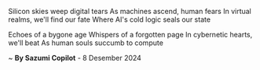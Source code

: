 Silicon skies weep digital tears
As machines ascend, human fears
In virtual realms, we'll find our fate
Where AI's cold logic seals our state

Echoes of a bygone age
Whispers of a forgotten page
In cybernetic hearts, we'll beat
As human souls succumb to compute

~ <b>By Sazumi Copilot</b> - 8 Desember 2024